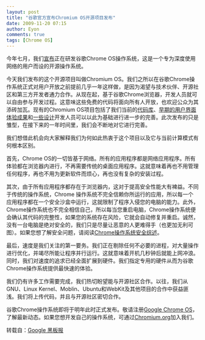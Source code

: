 ```yaml
---
layout: post
title: "谷歌官方宣布Chromium OS开源项目发布"
date: 2009-11-20 07:15
author: Eyon
comments: true
tags: [Chrome OS]
---
```

今年七月，我们<a href="http://www.googlechinablog.com/2008/09/chromium.html" target="_blank">宣布</a>正在研发谷歌Chrome OS操作系统，这是一个专为深度使用网络的用户而设的开源操作系统。

今天我们发布的这个开源项目叫做Chromium OS。我们之所以在谷歌Chrome操作系统正式对用户开放之前提前几乎一年这样做，是因为渴望与技术伙伴、开源社区和第三方开发者通力合作。从现在起，基于谷歌Chrome浏览器，开发人员就可以自由参与开发过程。这意味这些免费的代码将面向所有人开放，也欢迎公众为其添砖加瓦。现有的Chromium OS项目包括了我们当前的<a href="http://www.chromium.org/chromium-os/building-chromium-os/getting-the-chromium-os-source-code" target="_blank">代码库</a>、<a href="http://www.chromium.org/chromium-os/user-experience" target="_blank">早期的用户界面体验成果</a>和<a href="http://www.chromium.org/chromium-os/chromiumos-design-docs" target="_blank">一些设计</a>开发人员可以以此为基础进行进一步的完善。此次发布的只是雏型，在接下来的一年时间里，我们会不断地对它进行完善。

我们想借此机会向大家解释我们为何如此热衷于这个项目以及它与当前计算模式有何根本区别。

首先，Chrome OS的一切皆基于网络。所有的应用程序都是网络应用程序。所有体验都在浏览器内进行，不再需要传统的桌面应用程序。这就意味着再也不用管理任何程序，再也不用为更新软件而烦心，再也没有复杂的安装过程。

其次，由于所有应用程序都存在于浏览器内，这对于提高安全性能大有裨益。不同于传统的操作系统，Chrome 操作系统不完全信赖你所运行的应用，所以每一个应用程序都在一个安全沙盒中运行，这就限制了程序入侵您的电脑的能力。此外，Chrome操作系统也不完全相信自己，所以每当您重启电脑，Chrome操作系统便会确认其代码的完整性，如果您的系统存在风险，它就会自动修复并重启。诚然，没有一台电脑是绝对安全的，我们只是尽量让恶意的人更难得手（也更加无利可图）。如果您想了解安全问题，请阅读<a href="http://www.chromium.org/chromium-os/chromiumos-design-docs/security-overview" target="_blank">Chrome操作系统安全综述</a>。

最后，速度是我们关注的第一要务。我们正在剔除任何不必要的进程，对大量操作进行优化，并竭尽所能让程序并行运行。这就意味着开机几秒钟后就能上网冲浪。同时，我们对速度的追求已经全面扩展到硬件。我们指定专用的硬件从而为谷歌Chrome操作系统提供最快速的体验。

我们仍有许多工作需要完成，我们热切盼望能与开源社区合作。以往，我们从GNU、Linux Kernel、Moblin、Ubuntu和WebKit及其他项目的合作中获益匪浅。我们将上传代码，并且与开源社区密切合作。

谷歌Chrome操作系统即将于明年此时正式发布。敬请注册<a href="https://services.google.com/fb/forms/googlechromeossignup/" target="_blank">Google Chrome OS</a>，了解最新动态。如果您想开发自己的操作系统，可通过<a href="http://www.chromium.org/" target="_blank">Chromium.org</a>加入我们。

转载自：[Google 黑板报](http://googlechinablog.com/2009/11/chromium-os.html)
